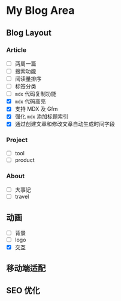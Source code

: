 # My Blog Area

## Blog Layout

### Article

- [ ] 两周一篇
- [ ] 搜索功能
- [ ] 阅读量排序
- [ ] 标签分类
- [ ] `mdx` 代码复制功能
- [x] `mdx` 代码高亮
- [x] 支持 MDX 及 Gfm
- [x] 强化 `mdx` 添加标题索引
- [x] 通过创建文章和修改文章自动生成时间字段

### Project

- [ ] tool
- [ ] product

### About

- [ ] 大事记
- [ ] travel

## 动画

- [ ] 背景
- [ ] logo
- [x] 交互

## 移动端适配

## SEO 优化
